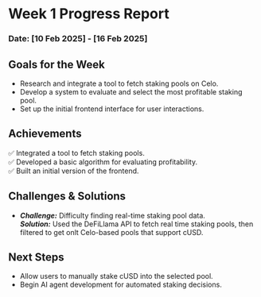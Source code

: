 # Week 1 Progress Report  

### Date: [10 Feb 2025] - [16 Feb 2025]

## **Goals for the Week**  
- Research and integrate a tool to fetch staking pools on Celo.  
- Develop a system to evaluate and select the most profitable staking pool.  
- Set up the initial frontend interface for user interactions.  


## **Achievements**  
✅ Integrated a tool to fetch staking pools.  
✅ Developed a basic algorithm for evaluating profitability.  
✅ Built an initial version of the frontend.  
  

## **Challenges & Solutions**  
- ***Challenge:*** Difficulty finding real-time staking pool data.  
  ***Solution:*** Used the DeFiLlama API to fetch real time staking pools, then filtered to get onlt Celo-based pools that support cUSD.  
 

## **Next Steps**  
- Allow users to manually stake cUSD into the selected pool.  
- Begin AI agent development for automated staking decisions.  
